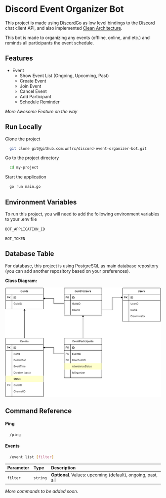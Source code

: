 
# Discord Event Organizer Bot

This project is made using [DiscordGo](https://github.com/bwmarrin/discordgo) as low level bindings to the [Discord](https://discord.com/) chat client API, and also implemented [Clean Architecture](https://blog.cleancoder.com/uncle-bob/2012/08/13/the-clean-architecture.html).

This bot is made to organizing any events (offline, online, and etc.) and reminds all participants the event schedule.


## Features

- Event
  - Show Event List (Ongoing, Upcoming, Past)
  - Create Event
  - Join Event
  - Cancel Event
  - Add Participant
  - Schedule Reminder

*More Awesome Feature on the way*

  
## Run Locally

Clone the project

```bash
  git clone git@github.com:wnfrx/discord-event-organizer-bot.git
```

Go to the project directory

```bash
  cd my-project
```

Start the application

```bash
  go run main.go
```

  
## Environment Variables

To run this project, you will need to add the following environment variables to your .env file

`BOT_APPLICATION_ID`

`BOT_TOKEN`

  
## Database Table

For database, this project is using PostgreSQL as main database repository (you can add another repository based on your preferences).

**Class Diagram:**

![App Database SQL Table](/docs/db-tables.png?raw=true "DB Tables")

  

## Command Reference

#### Ping

```bash
  /ping
```

#### Events

```bash
  /event list [filter]
```

| Parameter | Type     | Description                                                  |
| :-------- | :------- | :----------------------------------------------------------- |
| `filter`  | `string` | **Optional**. Values: upcoming (default), ongoing, past, all |




*More commands to be added soon.*

